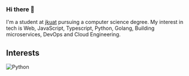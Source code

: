 ### Hi there 👋

<!--
**ReactifyStudio/reactifyStudio** is a ✨ _special_ ✨ repository because its `README.md` (this file) appears on your GitHub profile.

Here are some ideas to get you started:

- 🔭 I’m currently working on ...
- 🌱 I’m currently learning ...
- 👯 I’m looking to collaborate on ...
- 🤔 I’m looking for help with ...
- 💬 Ask me about ...
- 📫 How to reach me: ...
- 😄 Pronouns: ...
- ⚡ Fun fact: ...
-->
I'm a student at [jkuat](https://www.jkuat.ac.ke) pursuing a computer science degree. My interest in tech is Web, JavaScript, Typescript, Python, Golang, Building microservices, DevOps and Cloud Engineering.

## Interests
![Python](https://www.google.com/url?sa=i&url=https%3A%2F%2Fcommons.wikimedia.org%2Fwiki%2FFile%3APython-logo-notext.svg&psig=AOvVaw1zKn0ZIGfomdAcLi07Wa4E&ust=1609729927266000&source=images&cd=vfe&ved=0CAIQjRxqFwoTCOio9_vl_u0CFQAAAAAdAAAAABAD)
